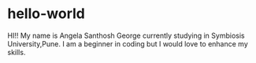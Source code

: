 # hello-world
HI!!
My name is Angela Santhosh George currently studying in Symbiosis University,Pune. I am a beginner in coding but I would love to enhance my skills.
